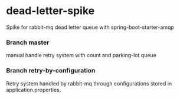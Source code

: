 # dead-letter-spike
Spike for rabbit-mq dead letter queue with spring-boot-starter-amqp

### Branch master
manual handle retry system with count and parking-lot queue

### Branch retry-by-configuration
Retry system handled by rabbit-mq through configurations stored in application.properties.
